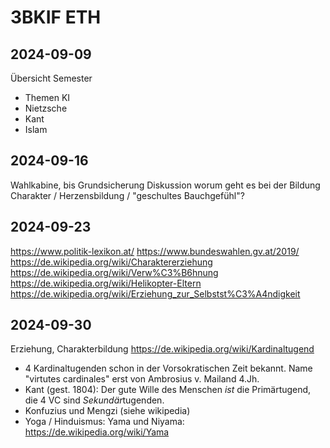 # 3BKIF ETH

## 2024-09-09

Übersicht Semester

- Themen KI
- Nietzsche
- Kant
- Islam

## 2024-09-16

Wahlkabine, bis Grundsicherung
Diskussion worum geht es bei der Bildung
Charakter / Herzensbildung / "geschultes Bauchgefühl"?

## 2024-09-23

<https://www.politik-lexikon.at/>
<https://www.bundeswahlen.gv.at/2019/>
<https://de.wikipedia.org/wiki/Charaktererziehung>
<https://de.wikipedia.org/wiki/Verw%C3%B6hnung>
<https://de.wikipedia.org/wiki/Helikopter-Eltern>
<https://de.wikipedia.org/wiki/Erziehung_zur_Selbstst%C3%A4ndigkeit>

## 2024-09-30

Erziehung, Charakterbildung <https://de.wikipedia.org/wiki/Kardinaltugend>

- 4 Kardinaltugenden schon in der Vorsokratischen Zeit bekannt. Name "virtutes cardinales" erst von Ambrosius v. Mailand  4.Jh.
- Kant (gest. 1804): Der gute Wille des Menschen *ist* die Primärtugend, die 4 VC sind *Sekundär*tugenden.
- Konfuzius und Mengzi (siehe wikipedia)
- Yoga / Hinduismus: Yama und Niyama: <https://de.wikipedia.org/wiki/Yama>
